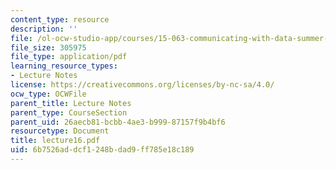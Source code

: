 ```yaml
---
content_type: resource
description: ''
file: /ol-ocw-studio-app/courses/15-063-communicating-with-data-summer-2003/6b7526addcf1248bdad9ff785e18c189_lecture16.pdf
file_size: 305975
file_type: application/pdf
learning_resource_types:
- Lecture Notes
license: https://creativecommons.org/licenses/by-nc-sa/4.0/
ocw_type: OCWFile
parent_title: Lecture Notes
parent_type: CourseSection
parent_uid: 26aecb81-bcbb-4ae3-b999-87157f9b4bf6
resourcetype: Document
title: lecture16.pdf
uid: 6b7526ad-dcf1-248b-dad9-ff785e18c189
---
```

